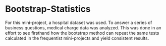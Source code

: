 # Bootstrap-Statistics
For this mini-project, a hospital dataset was used. To answer a series of business questions, medical charge data was analyzed. This was done in an effort to see firsthand how the bootstrap method can repeat the same tests calculated in the frequentist mini-projects and yield consistent results.
